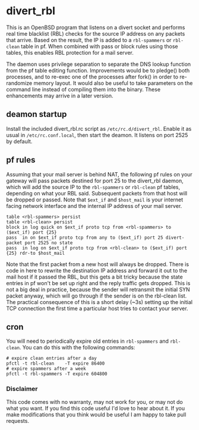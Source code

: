# divert\_rbl

This is an OpenBSD program that listens on a divert socket and performs real
time blacklist (RBL) checks for the source IP address on any packets that
arrive. Based on the result, the IP is added to a `rbl-spammers` or `rbl-clean`
table in pf. When combined with pass or block rules using those tables, this
enables RBL protection for a mail server. 

The daemon uses privilege separation to separate the DNS lookup function from
the pf table editing function. Improvements would be to pledge() both processes,
and to re-exec one of the processes after fork() in order to re-randomize memory
layout. It would also be useful to take parameters on the command line instead
of compiling them into the binary. These enhancements may arrive in a later
version. 

## deamon startup

Install the included divert\_rbl.rc script as `/etc/rc.d/divert_rbl`. Enable it
as usual in `/etc/rc.conf.local`, then start the deamon. It listens on port 2525
by default. 

## pf rules

Assuming that your mail server is behind NAT, the following pf rules on your
gateway will pass packets destined for port 25 to the divert\_rbl daemon, which
will add the source IP to the `rbl-spammers` or `rbl-clean` pf tables, depending
on what your RBL said. Subsequent packets from that host will be dropped or
passed. Note that `$ext_if` and `$host_mail` is your internet facing network
interface and the internal IP address of your mail server. 

    table <rbl-spammers> persist
    table <rbl-clean> persist
    block in log quick on $ext_if proto tcp from <rbl-spammers> to ($ext_if) port {25}
    pass  in on $ext_if proto tcp from any to ($ext_if) port 25 divert-packet port 2525 no state
    pass  in log on $ext_if proto tcp from <rbl-clean> to ($ext_if) port {25} rdr-to $host_mail

Note that the first packet from a new host will always be dropped. There is code
in here to rewrite the destination IP address and forward it out to the mail
host if it passed the RBL, but this gets a bit tricky because the state entries
in pf won't be set up right and the reply traffic gets dropped. This is not a
big deal in practice, because the sender will retransmit the initial SYN packet
anyway, which will go through if the sender is on the rbl-clean list. The
practical consequence of this is a short delay (~3s) setting up the initial TCP
connection the first time a particular host tries to contact your server. 

## cron

You will need to periodically expire old entries in `rbl-spammers` and
`rbl-clean`. You can do this with the following commands:

    # expire clean entries after a day
    pfctl -t rbl-clean    -T expire 86400
    # expire spammers after a week
    pfctl -t rbl-spammers -T expire 604800

### Disclaimer

This code comes with no warranty, may not work for you, or may not do what you
want. If you find this code useful I'd love to hear about it. If you make
modifications that you think would be useful I am happy to take pull requests. 

